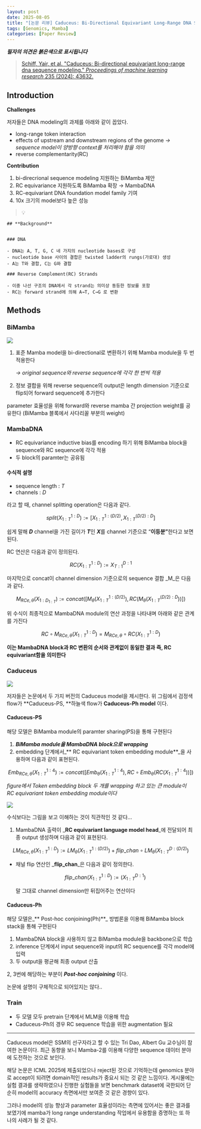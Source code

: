 ```yaml
---
layout: post
date: 2025-08-05
title: "[논문 리뷰] Caduceus: Bi-Directional Equivariant Long-Range DNA Sequence Modeling"
tags: [Genomics, Mamba]
categories: [Paper Review]
---
```


<span class="notion-red">_**필자의 의견은 붉은색으로 표시됩니다**_</span>


> [Schiff, Yair, et al. "Caduceus: Bi-directional equivariant long-range dna sequence modeling." ](https://pmc.ncbi.nlm.nih.gov/articles/PMC12189541/)[_Proceedings of machine learning research_](https://pmc.ncbi.nlm.nih.gov/articles/PMC12189541/)[ 235 (2024): 43632.](https://pmc.ncbi.nlm.nih.gov/articles/PMC12189541/)



## Introduction


**Challenges**


저자들은 DNA modeling의 과제를 아래와 같이 꼽았다.

- long-range token interaction
- effects of upstream and downstream regions of the genome 
_→ sequence model이 양방향 context를 처리해야 함을 의미_
- reverse complementarity(RC)

**Contribution**

1. bi-direcrional sequence modeling 지원하는 BiMamba 제안
1. RC equivariance 지원하도록 BiMamba 확장 → MambaDNA
1. RC-equivariant DNA foundation model family 기여
1. 10x 크기의 model보다 높은 성능

> 💡 


	## **Background**


	### DNA

	- DNA는 A, T, G, C 네 가지의 nucleotide bases로 구성
	- nucleotide base 사이의 결합은 twisted ladder의 rungs(가로대) 생성
	- A는 T와 결합, C는 G와 결합

	### Reverse Complement(RC) Strands

	- 이중 나선 구조의 DNA에서 각 strand는 의미상 동등한 정보를 포함
	- RC는 forward strand에 의해 A→T, C→G 로 변환


## Methods



### BiMamba


![](https://prod-files-secure.s3.us-west-2.amazonaws.com/542b861c-36a8-4051-84e5-8804b6728dba/2c247d59-7815-4980-99f0-8f0d21f445a7/image.png?X-Amz-Algorithm=AWS4-HMAC-SHA256&X-Amz-Content-Sha256=UNSIGNED-PAYLOAD&X-Amz-Credential=ASIAZI2LB4664LG325WY%2F20250828%2Fus-west-2%2Fs3%2Faws4_request&X-Amz-Date=20250828T140122Z&X-Amz-Expires=3600&X-Amz-Security-Token=IQoJb3JpZ2luX2VjEE4aCXVzLXdlc3QtMiJGMEQCIA5IIfAZ222KPDW7PaQbngprw4y5bjQhSN5Zd8N9r2U6AiBILPH5EGM5EVB%2F2dQGH5g1%2FM33%2FhpCUU8wAse%2BVIM1EiqIBAim%2F%2F%2F%2F%2F%2F%2F%2F%2F%2F8BEAAaDDYzNzQyMzE4MzgwNSIMOm5OSVGx3TeiCJlpKtwDD%2BPqBaRMn%2F59sfInxoJl%2F3D7uUGODDh7BcqQE4pOjf%2FdtsFib7OWPCCWDF9FMBBlCEg%2FVmq%2Fl%2FBCLULkFfF6PgQeug%2Fmb9djC8G1UL2VypAhh1Y032qpKvM9VoD4wOymUZ1am5rFMlvUcV%2B6WyyLXLmMD7VDcwabMeK5UeEzLpEmuEV0kfMitl1tyhTg375w%2Bnsr%2Bz8WA6hwSZpyXRc9SDVBPGp26qtngrGPKxTdXCHBiNK0T%2BTQtrfBYSr3m0eJayaCvXiXLpoWywKDkMWA1QN4PTTTs6KFOUljrYOQ3QTl10my%2BFi0yFwyC%2FXOk41%2B6d93jA0SlAa8fdMEMhmf%2Fx4%2BbDN9N7Yytccczn9RZJNTKeAsTYogZrjXc73896o1X1n1FoprcWUrTXqQFAYgrGw0nBo9wuug57yyuZUDbc3O5cSQvQEzZuQblaX8K8r9ataDbi%2FauYRF60UtapedvgVo1dTt4Q11ku8I8TbqfTMn0k90JfAXNQtdiXfdwhENTQj8PeNqCmrjy374aWP8EhSJk8aLAyLg2Vnxh%2BPF5jc2vRM2v4V7f2ziC3lXpW7K9qQ3UFvIQWxpXAB21QfxWXA4r2DFgQjrPvKgy5cjR%2BekfCpP2ypTGi7tvXYw%2FrDBxQY6pgF%2FMliP1GXg9LQvpAfaHol461TeJ0ENf7Qs7rLdMNYMpzoPGAy47kjfYjORWcaigdCdsgtN2mSEo0zTRGqnnXCkdPDG97GX%2FJ0mP8gyEhuOzMG1fc6AG%2BaGiXU1wsgzbryOc%2FhTuDK0oneoQbSwUczayAH9wqkBG%2BclTMPHb1F9fuV5aow0MgMkVm2Xa14baxh9IrvbkJyGgm9VENzTUxFQ0MzBPNVn&X-Amz-Signature=2c7d48bc9e0cc36f480e558195cc216e110dde7a0f25eb9451adf87bb57c6a0d&X-Amz-SignedHeaders=host&x-amz-checksum-mode=ENABLED&x-id=GetObject)

1. 표준 Mamba model을 bi-directional로 변환하기 위해 Mamba module을 두 번 적용한다

	_→ original sequence와 reverse sequence에 각각 한 번씩 적용_

1. 정보 결합을 위해 reverse sequence의 output은 length dimension 기준으로 flip되어 forward sequence에 추가한다

parameter 효율성을 위해 forward와 reverse mamba 간 projection weight를 공유한다 (BiMamba 블록에서 사다리꼴 부분의 weight)



### MambaDNA

- RC equivariance inductive bias를 encoding 하기 위해 BiMamba block을 sequence와 RC sequence에 각각 적용
- 두 block의 paramter는 공유됨


#### 수식적 설명

- sequence length : _T_
- channels : _D_

라고 할 때,  channel splitting operation은 다음과 같다.


$$
split(X^{1:D}_{1:T}):=[X^{1:(D/2)}_{1:T},X^{(D/2):D}_{1:T}]
$$


<span class="notion-red">쉽게 말해 </span><span class="notion-red">_**D**_</span><span class="notion-red"> channel을 가진 길이가 </span><span class="notion-red">_**T**_</span><span class="notion-red">인 </span><span class="notion-red">_**X**_</span><span class="notion-red">를 channel 기준으로 “</span><span class="notion-red">**이등분”**</span><span class="notion-red">한다고 보면 된다.</span>


RC 연산은 다음과 같이 정의된다.


$$
RC(X^{1:D}_{1:T}):=X^{D:1}_{T:1}
$$


마지막으로 concat이 channel dimension 기준으로의 sequence 결합 _M_은 다음과 같다.


$$
M_{RCe,\theta}(X_{1:D_{1:T}}):=concat([M_{\theta}(X^{1:(D/2)}_{1:T}),RC(M_{\theta}(X^{(D/2):D}_{1:T}))])
$$


위 수식이 최종적으로 MambaDNA module의 연산 과정을 나타내며 아래와 같은 관계를 가진다


$$
RC\circ M_{RCe,\theta}(X^{1:D}_{1:T}) = M_{RCe,\theta} \circ RC(X^{1:D}_{1:T})
$$


**이는 MambaDNA block과 RC 변환의 순서와 관계없이 동일한 결과 즉, RC equivariant함을 의미한다**



### Caduceus


![](https://prod-files-secure.s3.us-west-2.amazonaws.com/542b861c-36a8-4051-84e5-8804b6728dba/f94a60d7-8145-473b-aef9-7c68d3ec604a/image.png?X-Amz-Algorithm=AWS4-HMAC-SHA256&X-Amz-Content-Sha256=UNSIGNED-PAYLOAD&X-Amz-Credential=ASIAZI2LB4664LG325WY%2F20250828%2Fus-west-2%2Fs3%2Faws4_request&X-Amz-Date=20250828T140122Z&X-Amz-Expires=3600&X-Amz-Security-Token=IQoJb3JpZ2luX2VjEE4aCXVzLXdlc3QtMiJGMEQCIA5IIfAZ222KPDW7PaQbngprw4y5bjQhSN5Zd8N9r2U6AiBILPH5EGM5EVB%2F2dQGH5g1%2FM33%2FhpCUU8wAse%2BVIM1EiqIBAim%2F%2F%2F%2F%2F%2F%2F%2F%2F%2F8BEAAaDDYzNzQyMzE4MzgwNSIMOm5OSVGx3TeiCJlpKtwDD%2BPqBaRMn%2F59sfInxoJl%2F3D7uUGODDh7BcqQE4pOjf%2FdtsFib7OWPCCWDF9FMBBlCEg%2FVmq%2Fl%2FBCLULkFfF6PgQeug%2Fmb9djC8G1UL2VypAhh1Y032qpKvM9VoD4wOymUZ1am5rFMlvUcV%2B6WyyLXLmMD7VDcwabMeK5UeEzLpEmuEV0kfMitl1tyhTg375w%2Bnsr%2Bz8WA6hwSZpyXRc9SDVBPGp26qtngrGPKxTdXCHBiNK0T%2BTQtrfBYSr3m0eJayaCvXiXLpoWywKDkMWA1QN4PTTTs6KFOUljrYOQ3QTl10my%2BFi0yFwyC%2FXOk41%2B6d93jA0SlAa8fdMEMhmf%2Fx4%2BbDN9N7Yytccczn9RZJNTKeAsTYogZrjXc73896o1X1n1FoprcWUrTXqQFAYgrGw0nBo9wuug57yyuZUDbc3O5cSQvQEzZuQblaX8K8r9ataDbi%2FauYRF60UtapedvgVo1dTt4Q11ku8I8TbqfTMn0k90JfAXNQtdiXfdwhENTQj8PeNqCmrjy374aWP8EhSJk8aLAyLg2Vnxh%2BPF5jc2vRM2v4V7f2ziC3lXpW7K9qQ3UFvIQWxpXAB21QfxWXA4r2DFgQjrPvKgy5cjR%2BekfCpP2ypTGi7tvXYw%2FrDBxQY6pgF%2FMliP1GXg9LQvpAfaHol461TeJ0ENf7Qs7rLdMNYMpzoPGAy47kjfYjORWcaigdCdsgtN2mSEo0zTRGqnnXCkdPDG97GX%2FJ0mP8gyEhuOzMG1fc6AG%2BaGiXU1wsgzbryOc%2FhTuDK0oneoQbSwUczayAH9wqkBG%2BclTMPHb1F9fuV5aow0MgMkVm2Xa14baxh9IrvbkJyGgm9VENzTUxFQ0MzBPNVn&X-Amz-Signature=739fe694c030820865972c550b56f0c6c4e858103f5131a10e4457b4046ac25d&X-Amz-SignedHeaders=host&x-amz-checksum-mode=ENABLED&x-id=GetObject)


저자들은 논문에서 두 가지 버전의 Caduceus model을 제시한다. 위 그림에서 검정색 flow가 **Caduceus-PS, **하늘색 flow가 **Caduceus-Ph model** 이다.



#### Caduceus-PS


해당 모델은 BiMamba module의 paramter sharing(PS)을 통해 구현된다

1. _**BiMamba module을 MambaDNA block으로 wrapping**_
1. embedding 단계에서_** RC equivariant token embedding module**_을 사용하며 다음과 같이 표현된다.

$$
Emb_{RCe,\theta}(X^{1:4}_{1:T}):=concat([Emb_{\theta}(X^{1:4}_{1:T}),RC \circ Emb_{\theta}(RC(X^{1:4}_{1:T}))])
$$


_figure에서 Token embedding block 두 개를 wrapping 하고 있는 큰 module이 RC equivariant token embedding module이다_


![](https://prod-files-secure.s3.us-west-2.amazonaws.com/542b861c-36a8-4051-84e5-8804b6728dba/b175e4da-71eb-4e91-8c23-a06dabe673c9/image.png?X-Amz-Algorithm=AWS4-HMAC-SHA256&X-Amz-Content-Sha256=UNSIGNED-PAYLOAD&X-Amz-Credential=ASIAZI2LB4664LG325WY%2F20250828%2Fus-west-2%2Fs3%2Faws4_request&X-Amz-Date=20250828T140122Z&X-Amz-Expires=3600&X-Amz-Security-Token=IQoJb3JpZ2luX2VjEE4aCXVzLXdlc3QtMiJGMEQCIA5IIfAZ222KPDW7PaQbngprw4y5bjQhSN5Zd8N9r2U6AiBILPH5EGM5EVB%2F2dQGH5g1%2FM33%2FhpCUU8wAse%2BVIM1EiqIBAim%2F%2F%2F%2F%2F%2F%2F%2F%2F%2F8BEAAaDDYzNzQyMzE4MzgwNSIMOm5OSVGx3TeiCJlpKtwDD%2BPqBaRMn%2F59sfInxoJl%2F3D7uUGODDh7BcqQE4pOjf%2FdtsFib7OWPCCWDF9FMBBlCEg%2FVmq%2Fl%2FBCLULkFfF6PgQeug%2Fmb9djC8G1UL2VypAhh1Y032qpKvM9VoD4wOymUZ1am5rFMlvUcV%2B6WyyLXLmMD7VDcwabMeK5UeEzLpEmuEV0kfMitl1tyhTg375w%2Bnsr%2Bz8WA6hwSZpyXRc9SDVBPGp26qtngrGPKxTdXCHBiNK0T%2BTQtrfBYSr3m0eJayaCvXiXLpoWywKDkMWA1QN4PTTTs6KFOUljrYOQ3QTl10my%2BFi0yFwyC%2FXOk41%2B6d93jA0SlAa8fdMEMhmf%2Fx4%2BbDN9N7Yytccczn9RZJNTKeAsTYogZrjXc73896o1X1n1FoprcWUrTXqQFAYgrGw0nBo9wuug57yyuZUDbc3O5cSQvQEzZuQblaX8K8r9ataDbi%2FauYRF60UtapedvgVo1dTt4Q11ku8I8TbqfTMn0k90JfAXNQtdiXfdwhENTQj8PeNqCmrjy374aWP8EhSJk8aLAyLg2Vnxh%2BPF5jc2vRM2v4V7f2ziC3lXpW7K9qQ3UFvIQWxpXAB21QfxWXA4r2DFgQjrPvKgy5cjR%2BekfCpP2ypTGi7tvXYw%2FrDBxQY6pgF%2FMliP1GXg9LQvpAfaHol461TeJ0ENf7Qs7rLdMNYMpzoPGAy47kjfYjORWcaigdCdsgtN2mSEo0zTRGqnnXCkdPDG97GX%2FJ0mP8gyEhuOzMG1fc6AG%2BaGiXU1wsgzbryOc%2FhTuDK0oneoQbSwUczayAH9wqkBG%2BclTMPHb1F9fuV5aow0MgMkVm2Xa14baxh9IrvbkJyGgm9VENzTUxFQ0MzBPNVn&X-Amz-Signature=c7d52632fc26a75f3f97cc742c51e7517159ebd974be0d293a98d3313475416e&X-Amz-SignedHeaders=host&x-amz-checksum-mode=ENABLED&x-id=GetObject)


<span class="notion-red">수식보다는 그림을 보고 이해하는 것이 직관적인 것 같다…</span>

1. MambaDNA 출력이 _**RC equivariant language model head**_에 전달되어 최종 output 생성하며 다음과 같이 표현된다.

$$
LM_{RCe,\theta}(X^{1:D}_{1:T}):= LM_{\theta}(X^{1:(D/2)}_{1:T})+flip\_chan\circ LM_{\theta}(X^{D:(D/2)}_{1:T})
$$

- 채널 flip 연산인 _**flip\_chan**_은 다음과 같이 정의한다.

	$$
	flip\_chan(X^{1:D}_{1:T}):=(X^{D:1}_{1:T})
	$$


	말 그대로 channel dimension만 뒤집어주는 연산이다



#### Caduceus-Ph


해당 모델은_** Post-hoc conjoining(Ph)**_ 방법론을 이용해 BiMamba block stack을 통해 구현된다

1. MambaDNA block을 사용하지 않고 BiMamba module을 backbone으로 학습
1. inference 단계에서 input sequence와 input의 RC sequence를 각각 model에 입력
1. 두 output을 평균해 최종 output 산출

2, 3번에 해당하는 부분이 _**Post-hoc conjoining**_ 이다.


<span class="notion-red">논문에 설명이 구체적으로 되어있지는 않다..</span>



### Train

- 두 모델 모두 pretrain 단계에서 MLM을 이용해 학습
- Caduceus-Ph의 경우 RC sequence 학습을 위한 augmentation 필요

---


<span class="notion-red">Caduceus model은 SSM의 선구자라고 할 수 있는 Tri Dao, Albert Gu 교수님이 참여한 논문이다. 최근 동향을 보니 Mamba-2를 이용해 다양한 sequence 데이터 분야에 도전하는 것으로 보인다.</span>


<span class="notion-red">해당 논문은 ICML 2025에 제출되었으나 reject된 것으로 기억하는데 genomics 분야로 accept이 되려면 domain적인 results가 중요시 되는 것 같은 느낌이다. 게시물에는 실험 결과를 생략하였으나 진행한 실험들을 보면 benchmark dataset에 국한되어 단순히 model의 accuracy 측면에서만 보여준 것 같은 경향이 있다.</span>


<span class="notion-red">그러나 model의 성능 향상과 parameter 효율성이라는 측면에 있어서는 좋은 결과를 보였기에 mamba가 long range understanding 작업에서 유용함을 증명하는 또 하나의 사례가 될 것 같다.</span>

